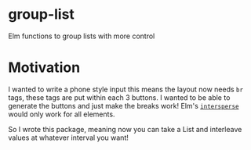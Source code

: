 # group-list
Elm functions to group lists with more control

# Motivation
I wanted to write a phone style input this means the layout now needs `br` tags, these tags are put within each 3 buttons.
I wanted to be able to generate the buttons and just make the breaks work!
Elm's [`intersperse`](https://package.elm-lang.org/packages/elm/core/latest/List#intersperse) would only work for all elements.

So I wrote this package, meaning now you can take a List and interleave values at whatever interval you want!